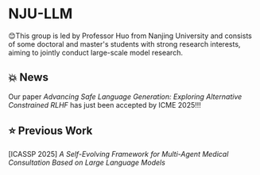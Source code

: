 # NJU-LLM
:blush:This group is led by Professor Huo from Nanjing University and consists of some doctoral and master's students with strong research interests, aiming to jointly conduct large-scale model research.
## :collision: News
Our paper *Advancing Safe Language Generation: Exploring Alternative Constrained RLHF* has just been accepted by ICME 2025!!!
## :star: Previous Work
[ICASSP 2025] *A Self-Evolving Framework for Multi-Agent Medical Consultation Based on Large Language Models*
